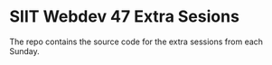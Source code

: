 # SIIT Webdev 47 Extra Sesions

The repo contains the source code for the extra sessions from each Sunday.
